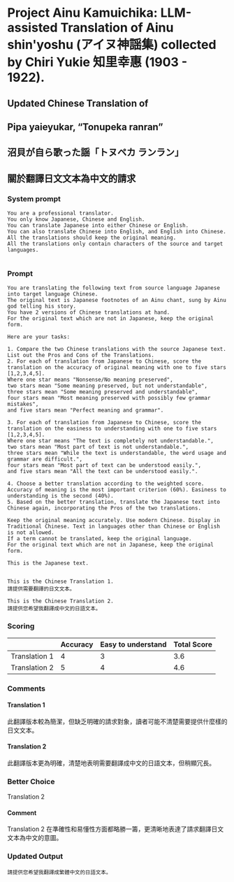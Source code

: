 # Project Ainu Kamuichika: LLM-assisted Translation of Ainu shin'yoshu (アイヌ神謡集) collected by Chiri Yukie 知里幸惠 (1903 - 1922).

## Updated Chinese Translation of

## Pipa yaieyukar, “Tonupeka ranran” 
## 沼貝が自ら歌った謡「トヌペカ ランラン」
## 關於翻譯日文文本為中文的請求

### System prompt
```
You are a professional translator. 
You only know Japanese, Chinese and English. 
You can translate Japanese into either Chinese or English. 
You can also translate Chinese into English, and English into Chinese.
All the translations should keep the original meaning.
All the translations only contain characters of the source and target languages.


```

### Prompt
```
You are translating the following text from source language Japanese into target language Chinese. 
The original text is Japanese footnotes of an Ainu chant, sung by Ainu god telling his story. 
You have 2 versions of Chinese translations at hand.
For the original text which are not in Japanese, keep the original form. 

Here are your tasks:

1. Compare the two Chinese translations with the source Japanese text. List out the Pros and Cons of the Translations.
2. For each of translation from Japanese to Chinese, score the translation on the accuracy of original meaning with one to five stars [1,2,3,4,5].
Where one star means "Nonsense/No meaning preserved",
two stars mean "Some meaning preserved, but not understandable",
three stars mean "Some meaning preserved and understandable",
four stars mean "Most meaning preserved with possibly few grammar mistakes",
and five stars mean "Perfect meaning and grammar".

3. For each of translation from Japanese to Chinese, score the translation on the easiness to understanding with one to five stars [1,2,3,4,5].
Where one star means "The text is completely not understandable.",
two stars mean "Most part of text is not understandable.",
three stars mean "While the text is understandable, the word usage and grammar are difficult.",
four stars mean "Most part of text can be understood easily.",
and five stars mean "All the text can be understood easily.".

4. Choose a better translation according to the weighted score. Accuracy of meaning is the most important criterion (60%). Easiness to understanding is the second (40%).
5. Based on the better translation, translate the Japanese text into Chinese again, incorporating the Pros of the two translations.

Keep the original meaning accurately. Use modern Chinese. Display in Traditional Chinese. Text in languages other than Chinese or English is not allowed.
If a term cannot be translated, keep the original language.
For the original text which are not in Japanese, keep the original form. 

This is the Japanese text.


This is the Chinese Translation 1.
請提供需要翻譯的日文文本。

This is the Chinese Translation 2.
請提供您希望我翻譯成中文的日語文本。

```
### Scoring

|               | Accuracy | Easy to understand |  Total Score |
| ------------- | -------- | ------------------ | ------------ | 
| Translation 1 | 4 | 3 |  3.6 |
| Translation 2 | 5 | 4 |  4.6 |

### Comments
#### Translation 1
此翻譯版本較為簡潔，但缺乏明確的請求對象，讀者可能不清楚需要提供什麼樣的日文文本。

#### Translation 2
此翻譯版本更為明確，清楚地表明需要翻譯成中文的日語文本，但稍顯冗長。

### Better Choice
Translation 2
#### Comment
Translation 2 在準確性和易懂性方面都略勝一籌，更清晰地表達了請求翻譯日文文本為中文的意圖。

### Updated Output
```
請提供您希望我翻譯成繁體中文的日語文本。
```

